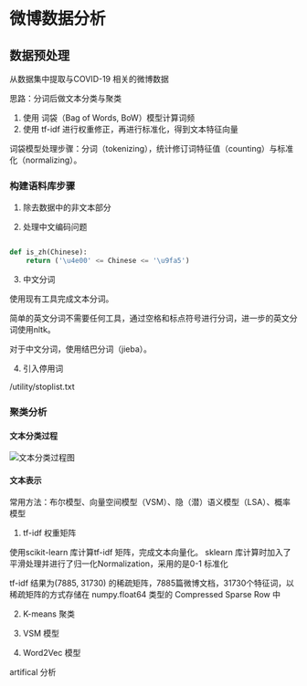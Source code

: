# 微博数据分析

## 数据预处理

从数据集中提取与COVID-19 相关的微博数据

思路：分词后做文本分类与聚类

1. 使用 词袋（Bag of Words, BoW）模型计算词频
2. 使用 tf-idf 进行权重修正，再进行标准化，得到文本特征向量

词袋模型处理步骤：分词（tokenizing），统计修订词特征值（counting）与标准化（normalizing）。

### 构建语料库步骤

1. 除去数据中的非文本部分

2. 处理中文编码问题

```python

def is_zh(Chinese):
    return ('\u4e00' <= Chinese <= '\u9fa5')

```

3. 中文分词

使用现有工具完成文本分词。

简单的英文分词不需要任何工具，通过空格和标点符号进行分词，进一步的英文分词使用nltk。

对于中文分词，使用结巴分词（jieba）。

4. 引入停用词

/utility/stoplist.txt

### 聚类分析

#### 文本分类过程
<img src = "https://img-blog.csdnimg.cn/20181218160433769.png" title = "文本分类过程图"></img>

#### 文本表示
常用方法：布尔模型、向量空间模型（VSM）、隐（潜）语义模型（LSA）、概率模型



1. tf-idf 权重矩阵

使用scikit-learn 库计算tf-idf 矩阵，完成文本向量化。
sklearn 库计算时加入了平滑处理并进行了归一化Normalization，采用的是0-1 标准化

tf-idf 结果为(7885, 31730) 的稀疏矩阵，7885篇微博文档，31730个特征词，以稀疏矩阵的方式存储在 numpy.float64 类型的 Compressed Sparse Row 中

2. K-means 聚类


3. VSM 模型


4. Word2Vec 模型 

artifical 分析


